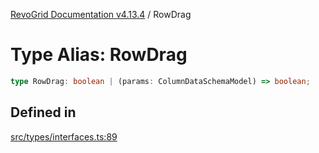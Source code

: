[RevoGrid Documentation v4.13.4](README.md) / RowDrag

# Type Alias: RowDrag

```ts
type RowDrag: boolean | (params: ColumnDataSchemaModel) => boolean;
```

## Defined in

[src/types/interfaces.ts:89](https://github.com/revolist/revogrid/blob/325e86c31155d90566dec588c08b121b0ae7657a/src/types/interfaces.ts#L89)
